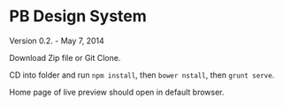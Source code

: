 PB Design System
================

Version 0.2. -  May 7, 2014


Download Zip file or Git Clone.

CD into folder and run `npm install`, then `bower nstall`, then `grunt serve`.

Home page of live preview should open in default browser.
